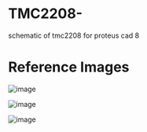 # TMC2208-
schematic of tmc2208 for proteus cad 8
# Reference Images
![image](https://github.com/user-attachments/assets/c114bb55-57ba-4b36-b491-52801fd7db89)

![image](https://github.com/user-attachments/assets/bd963571-4949-4283-acce-b0ef4d1b5de5)

![image](https://github.com/user-attachments/assets/b0db51c3-8ba0-4678-a7a5-8406e50f8e4b)
